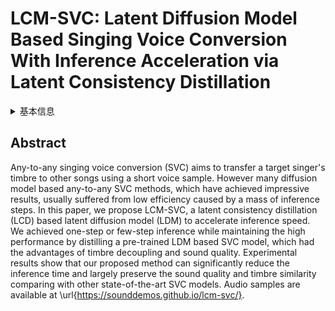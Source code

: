 # LCM-SVC: Latent Diffusion Model Based Singing Voice Conversion With Inference Acceleration via Latent Consistency Distillation

<details>
<summary>基本信息</summary>

- 标题: "LCM-SVC: Latent Diffusion Model Based Singing Voice Conversion With Inference Acceleration via Latent Consistency Distillation."
- 作者:
  - 01 Shihao Chen
  - 02 Yu Gu
  - 03 Jianwei Cui
  - 04 Jie Zhang
  - 05 Rilin Chen
  - 06 Lirong Dai
- 链接:
  - [ArXiv](https://arxiv.org/abs/2408.12354v1)
  - [Publication]()
  - [Github]()
  - [Demo]()
- 文件:
  - [ArXiv:2408.12354v1](_PDF/2024.08.22_2408.12354v1_LCM-SVC__Latent_Diffusion_Model_Based_Singing_Voice_Conversion_With_Inference_Acceleration_via_Latent_Consistency_Distillation.pdf)
  - [Publication] #TODO

</details>

## Abstract

Any-to-any singing voice conversion (SVC) aims to transfer a target singer's timbre to other songs using a short voice sample.
However many diffusion model based any-to-any SVC methods, which have achieved impressive results, usually suffered from low efficiency caused by a mass of inference steps.
In this paper, we propose LCM-SVC, a latent consistency distillation (LCD) based latent  diffusion model (LDM) to  accelerate inference speed. 
We  achieved one-step or few-step inference while maintaining the high performance by distilling a pre-trained LDM based SVC model, which had the advantages of  timbre decoupling and sound quality.
Experimental results show that our proposed method can significantly reduce the inference time and largely preserve the sound quality and timbre similarity comparing with other state-of-the-art SVC models.
Audio samples are available at \url{https://sounddemos.github.io/lcm-svc/}.
